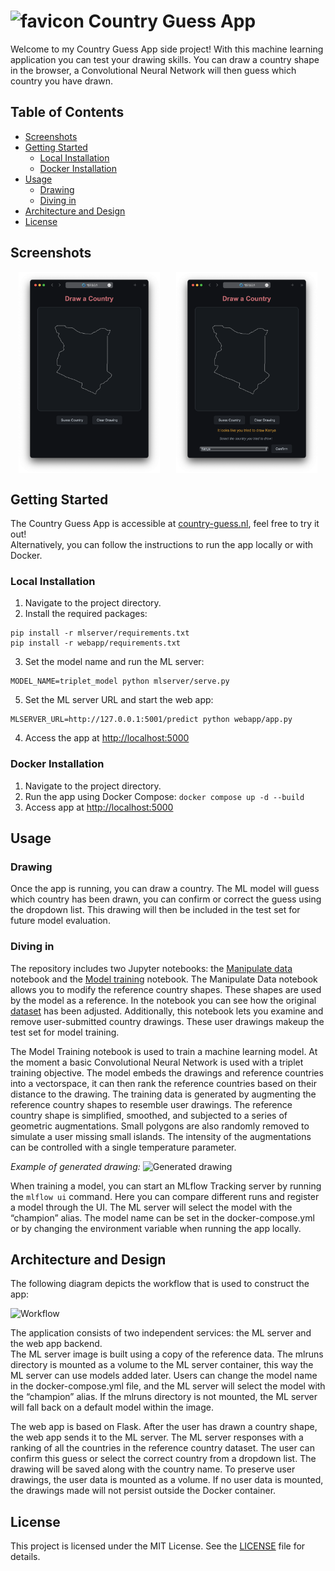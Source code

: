 # <img src="webapp/static/favicon.ico" alt="favicon" width="28" height="28"> Country Guess App

Welcome to my Country Guess App side project! With this machine learning application you can test your drawing skills. You can draw a country shape in the browser, a Convolutional Neural Network will then guess which country you have drawn.

## Table of Contents

- [Screenshots](#screenshots)
- [Getting Started](#getting-started)
  - [Local Installation](#local-installation)
  - [Docker Installation](#docker-installation)
- [Usage](#usage)
  - [Drawing](#drawing)
  - [Diving in](#diving-in)
- [Architecture and Design](#architecture-and-design)
- [License](#license)

## Screenshots

<div style="display: flex; justify-content: space-around;">
  <img src="images/Drawing.png" alt="Drawing" style="width: 45%;">
  <img src="images/Prediction.png" alt="Prediction" style="width: 45%;">
</div>

## Getting Started

The Country Guess App is accessible at [country-guess.nl](https://country-guess.nl), feel free to try it out!
<br>Alternatively, you can follow the instructions to run the app locally or with Docker.

### Local Installation

1. Navigate to the project directory.
2. Install the required packages:
```
pip install -r mlserver/requirements.txt
pip install -r webapp/requirements.txt
```
3. Set the model name and run the ML server:
```
MODEL_NAME=triplet_model python mlserver/serve.py
```
5. Set the ML server URL and start the web app:
```
MLSERVER_URL=http://127.0.0.1:5001/predict python webapp/app.py
```
4. Access the app at [http://localhost:5000](http://localhost:5000)

### Docker Installation
1. Navigate to the project directory.
2. Run the app using Docker Compose:
```docker compose up -d --build```
3. Access app at [http://localhost:5000](http://localhost:5000)

## Usage

### Drawing

Once the app is running, you can draw a country. The ML model will guess which country has been drawn, you can confirm or correct the guess using the dropdown list. This drawing will then be included in the test set for future model evaluation.

### Diving in

The repository includes two Jupyter notebooks: the [Manipulate data](<Manipulate data.ipynb>) notebook and the [Model training](<Model training.ipynb>) notebook. The Manipulate Data notebook allows you to modify the reference country shapes. These shapes are used by the model as a reference. In the notebook you can see how the original [dataset](https://public.opendatasoft.com/explore/dataset/country_shapes/information/?location=2,-32.99024,1.40625&basemap=jawg.light) has been adjusted. Additionally, this notebook lets you examine and remove user-submitted country drawings. These user drawings makeup the test set for model training.

The Model Training notebook is used to train a machine learning model. At the moment a basic Convolutional Neural Network is used with a triplet training objective. The model embeds the drawings and reference countries into a vectorspace, it can then rank the reference countries based on their distance to the drawing. The training data is generated by augmenting the reference country shapes to resemble user drawings. The reference country shape is simplified, smoothed, and subjected to a series of geometric augmentations. Small polygons are also randomly removed to simulate a user missing small islands. The intensity of the augmentations can be controlled with a single temperature parameter.

*Example of generated drawing:*
![Generated drawing](<images/Generated drawing.png>)

When training a model, you can start an MLflow Tracking server by running the ```mlflow ui``` command. Here you can compare different runs and register a model through the UI. The ML server will select the model with the “champion” alias. The model name can be set in the docker-compose.yml or by changing the environment variable when running the app locally.

## Architecture and Design

The following diagram depicts the workflow that is used to construct the app:

![Workflow](images/Workflow.svg)

The application consists of two independent services: the ML server and the web app backend.<br>
The ML server image is built using a copy of the reference data. The mlruns directory is mounted as a volume to the ML server container, this way the ML server can use models added later. Users can change the model name in the docker-compose.yml file, and the ML server will select the model with the “champion” alias. If the mlruns directory is not mounted, the ML server will fall back on a default model within the image.

The web app is based on Flask. After the user has drawn a country shape, the web app sends it to the ML server. The ML server responses with a ranking of all the countries in the reference country dataset. The user can confirm this guess or select the correct country from a dropdown list. The drawing will be saved along with the country name. To preserve user drawings, the user data is mounted as a volume. If no user data is mounted, the drawings made will not persist outside the Docker container.

## License

This project is licensed under the MIT License. See the [LICENSE](LICENSE) file for details.
